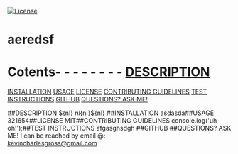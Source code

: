 [![License](https://img.shields.io/badge/License-Apache_2.0-blue.svg)](https://opensource.org/licenses/Apache-2.0)
# aeredsf

# Cotents- - - - - - - - [DESCRIPTION](DESCRIPTION)
[INSTALLATION](INSTALLATION)
[USAGE](USAGE)
[LICENSE](LICENSE)
[CONTRIBUTING GUIDELINES](CONTRIBUTING-GUIDELINES)
[TEST INSTRUCTIONS](TEST-INSTRUCTIONS)
[GITHUB](GITHUB)
[QUESTIONS? ASK ME!](QUESTIONS?-ASK-ME!)

##DESCRIPTION
${nl}
${nl}${nl}${nl}
##INSTALLATION
asdasda##USAGE
321654##LICENSE
MIT##CONTRIBUTING GUIDELINES
console.log('uh oh!');##TEST INSTRUCTIONS
afgasghsdgh
##GITHUB
##QUESTIONS? ASK ME!
I can be reached by email @:<br>kevincharlesgross@gmail.com